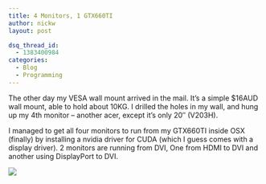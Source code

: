 ```yaml
---
title: 4 Monitors, 1 GTX660TI
author: nickw
layout: post

dsq_thread_id:
  - 1383400984
categories:
  - Blog
  - Programming
---
```

The other day my VESA wall mount arrived in the mail. It&#8217;s a simple $16AUD wall mount, able to hold about 10KG. I drilled the holes in my wall, and hung up my 4th monitor &#8211; another acer, except it&#8217;s only 20&#8243; (V203H).

I managed to get all four monitors to run from my GTX660TI inside OSX (finally) by installing a nvidia driver for CUDA (which I guess comes with a display driver). 2 monitors are running from DVI, One from HDMI to DVI and another using DisplayPort to DVI.

<p>
    <img class="img-responsive center-block" src="//cdn.nickwhyte.com/2013/IMG_2468.jpg" />
</p>
